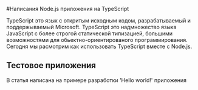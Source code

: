 #Написания Node.js приложения на TypeScript

TypeScript это язык с откритым исходным кодом, разрабатываемый и поддержываемый Microsoft. TypeScript это надмножество языка JavaScript с более строгой статической типизацией, большими возможностями для обьектно-ориентированого программирования. Сегодня мы расмотрим как использовать TypeScript вместе с Node.js.
## Тестовое приложения
В статья написана на примере разработки 'Hello world!' приложения   